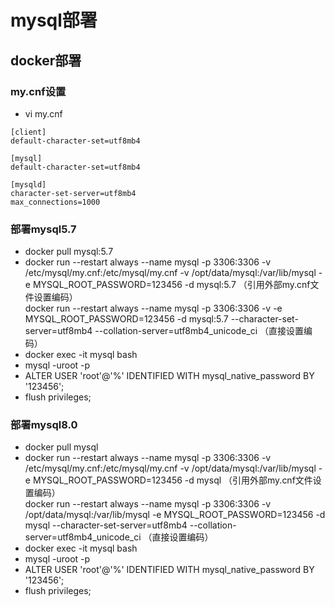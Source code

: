# mysql部署


## docker部署
### my.cnf设置
* vi my.cnf
``` 
[client]
default-character-set=utf8mb4

[mysql]
default-character-set=utf8mb4

[mysqld]
character-set-server=utf8mb4
max_connections=1000
```
### 部署mysql5.7
* docker pull mysql:5.7 
* docker run --restart always --name mysql -p 3306:3306 -v /etc/mysql/my.cnf:/etc/mysql/my.cnf -v /opt/data/mysql:/var/lib/mysql -e MYSQL_ROOT_PASSWORD=123456 -d mysql:5.7 （引用外部my.cnf文件设置编码）   
  docker run --restart always --name mysql -p 3306:3306 -v -e MYSQL_ROOT_PASSWORD=123456 -d mysql:5.7 --character-set-server=utf8mb4 --collation-server=utf8mb4_unicode_ci （直接设置编码）
* docker exec -it mysql bash
* mysql -uroot -p
* ALTER USER 'root'@'%' IDENTIFIED WITH mysql_native_password BY '123456';
* flush privileges;

### 部署mysql8.0
* docker pull mysql
* docker run --restart always --name mysql -p 3306:3306 -v /etc/mysql/my.cnf:/etc/mysql/my.cnf -v /opt/data/mysql:/var/lib/mysql -e MYSQL_ROOT_PASSWORD=123456 -d mysql （引用外部my.cnf文件设置编码）   
  docker run --restart always --name mysql -p 3306:3306 -v /opt/data/mysql:/var/lib/mysql -e MYSQL_ROOT_PASSWORD=123456 -d mysql --character-set-server=utf8mb4 --collation-server=utf8mb4_unicode_ci （直接设置编码）
* docker exec -it mysql bash
* mysql -uroot -p
* ALTER USER 'root'@'%' IDENTIFIED WITH mysql_native_password BY '123456';
* flush privileges;